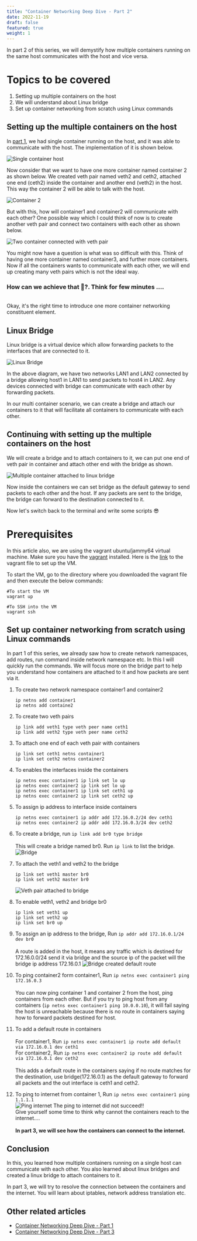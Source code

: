 ```yaml
---
title: "Container Networking Deep Dive - Part 2"
date: 2022-11-19
draft: false
featured: true
weight: 1
---
```


In part 2 of this series, we will demystify how multiple containers running on the same host communicates with the host and vice versa.

# Topics to be covered
1. Setting up multiple containers on the host
2. We will understand about Linux bridge
3. Set up container networking from scratch using Linux commands

## Setting up the multiple containers on the host

In [part 1](/blog/container-networking-deep-dive-p1/), we had single container running on the host, and it was able to communicate with the host. The
implementation of it is shown below.

![Single container host](/images/blog/container-networking-deep-dive-p2/single-container-host.png)

Now consider that we want to have one more container named container 2 as shown below. We created veth pair named veth2 and ceth2, attached
one end (ceth2) inside the container and another end (veth2) in the host. This way the container 2 will be able to talk with the host.

![Container 2](/images/blog/container-networking-deep-dive-p2/container-2.png)

But with this, how will container1 and container2 will communicate with each other? One possible way which I could think of now is to create
another veth pair and connect two containers with each other as shown below.

![Two container connected with veth pair](/images/blog/container-networking-deep-dive-p2/two-containers-with-veth-pair-connected.png)

You might now have a question is what was so difficult with this. Think of having one more container named container3, and further more containers.
Now if all the containers wants to communicate with each other, we will end up creating many veth pairs which is not the ideal way.

### How can we achieve that 🤔?. Think for few minutes  ....
\
Okay, it's the right time to introduce one more container networking constituent element.

## Linux Bridge

Linux bridge is a virtual device which allow forwarding packets to the interfaces that are connected to it.

![Linux Bridge](/images/blog/container-networking-deep-dive-p2/linux-bridge.png)

In the above diagram, we have two networks LAN1 and LAN2 connected by a bridge allowing host1 in LAN1 to send packets to host4 in LAN2.
Any devices connected with bridge can communicate with each other by forwarding packets.

In our multi container scenario, we can create a bridge and attach our containers to it that will facilitate all containers to communicate with each other.

## Continuing with setting up the multiple containers on the host

We will create a bridge and to attach containers to it, we can put one end of veth pair in container and attach other end with the bridge as shown.

![Multiple container attached to linux bridge](/images/blog/container-networking-deep-dive-p2/containers-attached-to-bridge.png)

Now inside the containers we can set bridge as the default gateway to send packets to each other and the host. If any packets are sent to the bridge,
the bridge can forward to the destination connected to it.

Now let's switch back to the terminal and write some scripts 😎

# Prerequisites
In this article also, we are using the vagrant ubuntu/jammy64 virtual machine. Make sure you have the
[vagrant](https://developer.hashicorp.com/vagrant/downloads) installed.
Here is the [link](https://github.com/arihant-2310/Container-Networking-Deep-Dive/blob/main/1-single-network-namespace/Vagrantfile) to the vagrant
file to set up the VM.

To start the VM, go to the directory where you downloaded the vagrant file and then execute the below commands:
```shell
#To start the VM
vagrant up

#To SSH into the VM
vagrant ssh
```

## Set up container networking from scratch using Linux commands

In part 1 of this series, we already saw how to create network namespaces, add routes, run command inside network namespace etc. In this 
I will quickly run the commands. We will focus more on the bridge part to help you understand how containers are attached to it and how packets are sent via it.

1. To create two network namespace container1 and container2
    ```shell
    ip netns add container1
    ip netns add containe2
    ```

2. To create two veth pairs
    ```shell
    ip link add veth1 type veth peer name ceth1
    ip link add veth2 type veth peer name ceth2
    ```

3. To attach one end of each veth pair with containers
    ```shell
    ip link set ceth1 netns container1
    ip link set ceth2 netns container2
    ```

4. To enables the interfaces inside the containers
    ```shell
    ip netns exec container1 ip link set lo up
    ip netns exec container2 ip link set lo up
    ip netns exec container1 ip link set ceth1 up
    ip netns exec container2 ip link set ceth2 up
    ```

5. To assign ip address to interface inside containers
   ```shell
   ip netns exec container1 ip addr add 172.16.0.2/24 dev ceth1
   ip netns exec container2 ip addr add 172.16.0.3/24 dev ceth2
   ```

6. To create a bridge, run `ip link add br0 type bridge`  
\
This will create a bridge named br0. Run `ip link` to list the bridge.
![Bridge](/images/blog/container-networking-deep-dive-p2/terminal-bridge.png)

7. To attach the veth1 and veth2 to the bridge
   ```shell
   ip link set veth1 master br0
   ip link set veth2 master br0
   ```
   ![Veth pair attached to bridge](/images/blog/container-networking-deep-dive-p2/veth-pair-bridge-terminal.png)

8. To enable veth1, veth2 and bridge br0
   ```shell
   ip link set veth1 up
   ip link set veth2 up
   ip link set br0 up
   ```

9. To assign an ip address to the bridge, Run `ip addr add 172.16.0.1/24 dev br0`  
\
A route is added in the host, it means any traffic which is destined for 172.16.0.0/24 send it via bridge and
the source ip of the packet will the bridge ip address 172.16.0.1
![Bridge created default route](/images/blog/container-networking-deep-dive-p2/bridge-default-route.png)

10. To ping container2 form container1, Run `ip netns exec container1 ping 172.16.0.3`   
\
You can now ping container 1 and container 2 from the host, ping containers from each other. But if 
you try to ping host from any containers (`ip netns exec container1 ping 10.0.0.10`), it will fail saying the host is unreachable
because there is no route in containers saying how to forward packets destined for host.

11. To add a default route in containers    
\
For container1, Run `ip netns exec container1 ip route add default via 172.16.0.1 dev ceth1`  
For container2, Run `ip netns exec container2 ip route add default via 172.16.0.1 dev ceth2`  
\
This adds a default route in the containers saying if no route matches for the destination, use
bridge(172.16.0.1) as the default gateway to forward all packets and the out interface is ceth1 and ceth2.

12. To ping to internet from container 1, Run `ip netns exec container1 ping 1.1.1.1`  
![Ping internet](/images/blog/container-networking-deep-dive-p2/ping-internet.png)
The ping to internet did not succeed!!   
Give yourself some time to think why cannot the containers reach to the internet....  
\
**In part 3, we will see how the containers can connect to the internet.**

## Conclusion
In this, you learned how multiple containers running on a single host can communicate with each other.
You also learned about linux bridges and created a linux bridge to attach containers to it.

In part 3, we will try to resolve the connection between the containers and the internet. You will learn about
iptables, network address translation etc. 

## Other related articles
   - [Container Networking Deep Dive - Part 1](/blog/container-networking-deep-dive-p1/)
   - [Container Networking Deep Dive - Part 3](/blog/container-networking-deep-dive-p3/)